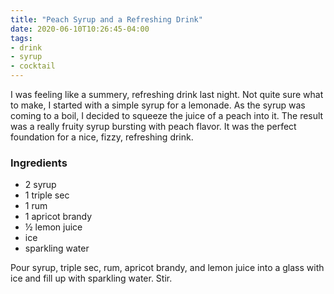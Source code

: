 ```yaml
---
title: "Peach Syrup and a Refreshing Drink"
date: 2020-06-10T10:26:45-04:00
tags:
- drink
- syrup
- cocktail
---
```


I was feeling like a summery, refreshing drink last night. Not quite sure what to make, I started with a simple syrup for a lemonade. As the syrup was coming to a boil, I decided to squeeze the juice of a peach into it. The result was a really fruity syrup bursting with peach flavor. It was the perfect foundation for a nice, fizzy, refreshing drink. <!--more-->

### Ingredients

* 2 syrup
* 1 triple sec
* 1 rum
* 1 apricot brandy
* &frac12; lemon juice
* ice
* sparkling water

Pour syrup, triple sec, rum, apricot brandy, and lemon juice into a glass with ice and fill up with sparkling water. Stir.

